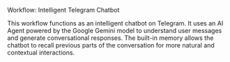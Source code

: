 Workflow: Intelligent Telegram Chatbot

This workflow functions as an intelligent chatbot on Telegram. It uses an AI Agent powered by the Google Gemini model to understand user messages and generate conversational responses. The built-in memory allows the chatbot to recall previous parts of the conversation for more natural and contextual interactions.

